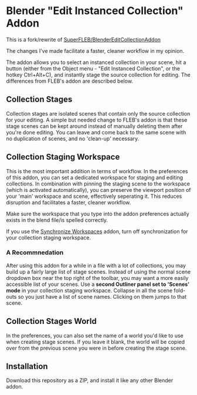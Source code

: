 # Blender "Edit Instanced Collection" Addon
This is a fork/rewrite of [SuperFLEB/BlenderEditCollectionAddon](https://github.com/SuperFLEB/BlenderEditCollectionAddon)

The changes I've made facilitate a faster, cleaner workflow in my opinion.

The addon allows you to select an instanced collection in your scene, hit a button (either from the Object menu - "Edit Instanced Collection", or the hotkey Ctrl+Alt+C), and instantly stage the source collection for editing. The differences from FLEB's addon are described below.

## Collection Stages

Collection stages are isolated scenes that contain only the source collection for your editing. A simple but needed change to FLEB's addon is that these stage scenes can be kept around instead of manually deleting them after you're done editing. You can leave and come back to the same scene with no duplication of scenes, and no 'clean-up' necessary.

## Collection Staging Workspace

This is the most important addition in terms of workflow. In the preferences of this addon, you can set a dedicated workspace for staging and editing collections. In combination with pinning the staging scene to the workspace (which is activated automatically), you can preserve the viewport position of your 'main' workspace and scene, effectively seperating it. This reduces disruption and facilitates a faster, cleaner workflow.

Make sure the workspace that you type into the addon preferences actually exists in the blend file/is spelled correctly.

If you use the [Synchronize Workspaces](https://m-soluyanov.gumroad.com/l/afoty) addon, turn off synchronization for your collection staging workspace.

### A Recommnedation

After using this addon for a while in a file with a lot of collections, you may build up a fairly large list of stage scenes. Instead of using the normal scene dropdown box near the top right of the toolbar, you may want a more easily accessible list of your scenes. Use a **second Outliner panel set to 'Scenes' mode** in your collection staging workspace. Collapse in all the scene fold-outs so you just have a list of scene names. Clicking on them jumps to that scene.

## Collection Stages World

In the preferences, you can also set the name of a world you'd like to use when creating stage scenes. If you leave it blank, the world will be copied over from the previous scene you were in before creating the stage scene.

## Installation

Download this repository as a ZIP, and install it like any other Blender addon.
